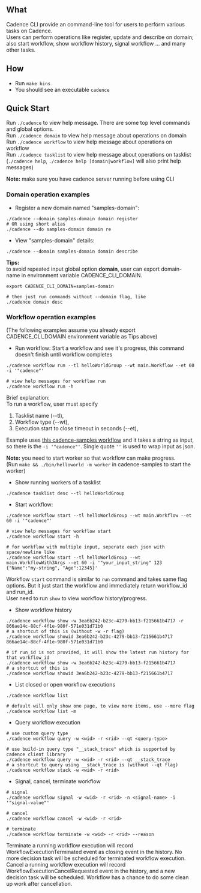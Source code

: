 ## What
Cadence CLI provide an command-line tool for users to perform various tasks on Cadence.  
Users can perform operations like register, update and describe on domain;  
also start workflow, show workflow history, signal workflow ... and many other tasks.    

## How
- Run `make bins`
- You should see an executable `cadence`

## Quick Start
Run `./cadence` to view help message. There are some top level commands and global options.   
Run `./cadence domain` to view help message about operations on domain  
Run `./cadence workflow` to view help message about operations on workflow  
Run `./cadence tasklist` to view help message about operations on tasklist  
(`./cadence help`, `./cadence help [domain|workflow]` will also print help messages)

**Note:** make sure you have cadence server running before using CLI 

### Domain operation examples 
- Register a new domain named "samples-domain":  
```
./cadence --domain samples-domain domain register 
# OR using short alias  
./cadence --do samples-domain domain re
```   
- View "samples-domain" details:   
```
./cadence --domain samples-domain domain describe  
```

**Tips:**  
to avoid repeated input global option **domain**, user can export domain-name in environment variable CADENCE_CLI_DOMAIN.
```
export CADENCE_CLI_DOMAIN=samples-domain

# then just run commands without --domain flag, like
./cadence domain desc
```

### Workflow operation examples
(The following examples assume you already export CADENCE_CLI_DOMAIN environment variable as Tips above)

- Run workflow: Start a workflow and see it's progress, this command doesn't finish until workflow completes
```
./cadence workflow run --tl helloWorldGroup --wt main.Workflow --et 60 -i '"cadence"'

# view help messages for workflow run
./cadence workflow run -h
``` 
Brief explanation:  
To run a workflow, user must specify 
1. Tasklist name (--tl), 
2. Workflow type (--wt), 
3. Execution start to close timeout in seconds (--et), 

Example uses [this cadence-samples workflow](https://github.com/samarabbas/cadence-samples/blob/master/cmd/samples/recipes/helloworld/helloworld_workflow.go) 
and it takes a string as input, so there is the `-i '"cadence"'`. Single quote `''` is used to wrap input as json. 

**Note:** you need to start worker so that workflow can make progress.  
(Run `make && ./bin/helloworld -m worker` in cadence-samples to start the worker)

- Show running workers of a tasklist
```
./cadence tasklist desc --tl helloWorldGroup

```

- Start workflow: 
```
./cadence workflow start --tl helloWorldGroup --wt main.Workflow --et 60 -i '"cadence"'

# view help messages for workflow start
./cadence workflow start -h

# for workflow with multiple input, seperate each json with space/newline like
./cadence workflow start --tl helloWorldGroup --wt main.WorkflowWith3Args --et 60 -i '"your_input_string" 123 {"Name":"my-string", "Age":12345}'
```
Workflow `start` command is similar to `run` command and takes same flag options. But it just start the workflow and immediately return workflow_id and run_id.  
User need to run `show` to view workflow history/progress.  

- Show workflow history
```
./cadence workflow show -w 3ea6b242-b23c-4279-bb13-f215661b4717 -r 866ae14c-88cf-4f1e-980f-571e031d71b0
# a shortcut of this is (without -w -r flag)
./cadence workflow showid 3ea6b242-b23c-4279-bb13-f215661b4717 866ae14c-88cf-4f1e-980f-571e031d71b0

# if run_id is not provided, it will show the latest run history for that workflow_id
./cadence workflow show -w 3ea6b242-b23c-4279-bb13-f215661b4717
# a shortcut of this is
./cadence workflow showid 3ea6b242-b23c-4279-bb13-f215661b4717
```

- List closed or open workflow executions
```
./cadence workflow list

# default will only show one page, to view more items, use --more flag
./cadence workflow list -m
```

- Query workflow execution
```
# use custom query type
./cadence workflow query -w <wid> -r <rid> --qt <query-type>

# use build-in query type "__stack_trace" which is supported by cadence client library
./cadence workflow query -w <wid> -r <rid> --qt __stack_trace
# a shortcut to query using __stack_trace is (without --qt flag)
./cadence workflow stack -w <wid> -r <rid> 
```

- Signal, cancel, terminate workflow
```
# signal
./cadence workflow signal -w <wid> -r <rid> -n <signal-name> -i '"signal-value"'

# cancel
./cadence workflow cancel -w <wid> -r <rid>

# terminate
./cadence workflow terminate -w <wid> -r <rid> --reason 
```
Terminate a running workflow execution will record WorkflowExecutionTerminated event as closing event in the history. No more decision task will be scheduled for terminated workflow execution.  
Cancel a running workflow execution will record WorkflowExecutionCancelRequested event in the history, and a new decision task will be scheduled. Workflow has a chance to do some clean up work after cancellation.